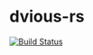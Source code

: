 # dvious-rs

[![Build Status](https://travis-ci.org/Rentier/dvious-rs.svg?branch=master)](https://travis-ci.org/Rentier/dvious-rs)
